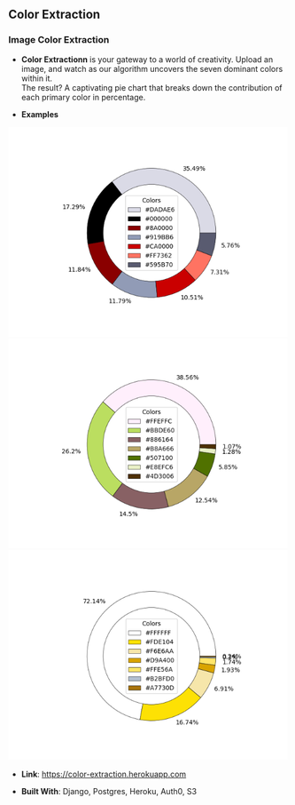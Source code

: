 ## Color Extraction

### Image Color Extraction

- **Color Extractionn** is your gateway to a world of creativity. 
Upload an image, and watch as our algorithm uncovers the seven dominant colors within it.  
The result? A captivating pie chart that breaks down the contribution of each primary color in percentage.


- **Examples**  

![ex1](https://github.com/v-buyukli/color_extraction/blob/main/color_extractor/static/images/ex1_result.png?raw=true)  
![ex2](https://github.com/v-buyukli/color_extraction/blob/main/color_extractor/static/images/ex2_result.png?raw=true)  
![ex3](https://github.com/v-buyukli/color_extraction/blob/main/color_extractor/static/images/ex3_result.png?raw=true)  


- **Link**: https://color-extraction.herokuapp.com


- **Built With**: Django, Postgres, Heroku, Auth0, S3